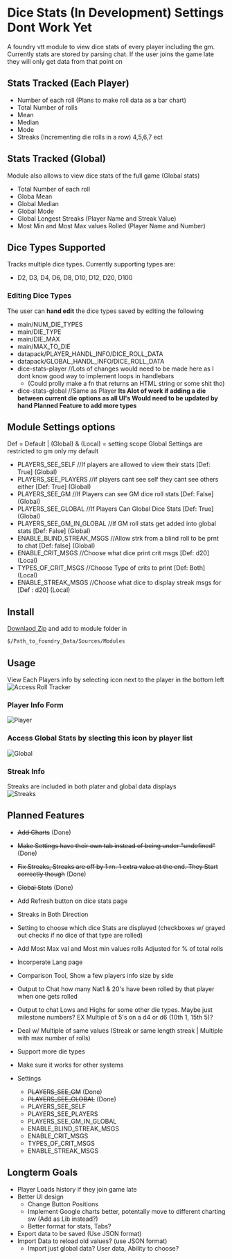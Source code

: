 # Dice Stats (In Development) Settings Dont Work Yet
A foundry vtt module to view dice stats of every player including the gm.  
Currently stats are stored by parsing chat. If the user joins the game late  
they will only get data from that point on  
  
## Stats Tracked (Each Player)  
- Number of each roll (Plans to make roll data as a bar chart)  
- Total Number of rolls
- Mean  
- Median  
- Mode  
- Streaks (Incrementing die rolls in a row) 4,5,6,7 ect  
  
## Stats Tracked (Global)  
Module also allows to view dice stats of the full game (Global stats) 
- Total Number of each roll
- Globa Mean
- Global Median
- Global Mode
- Global Longest Streaks (Player Name and Streak Value)
- Most Min and Most Max values Rolled (Player Name and Number)

## Dice Types Supported  
Tracks multiple dice types. Currently supporting types are:  
- D2, D3, D4, D6, D8, D10, D12, D20, D100

### Editing Dice Types
The user can <b>hand edit</b> the dice types saved by editing the following
 * main/NUM_DIE_TYPES 
 * main/DIE_TYPE
 * main/DIE_MAX
 * main/MAX_TO_DIE
 * datapack/PLAYER_HANDL_INFO/DICE_ROLL_DATA
 * datapack/GLOBAL_HANDL_INFO/DICE_ROLL_DATA
 * dice-stats-player //Lots of changes would need to be made here as I dont know good way to implement loops in handlebars 
    * (Could prolly make a fn that returns an HTML string or some shit tho)
 * dice-stats-global //Same as Player
<b> Its Alot of work if adding a die between current die options as all UI's Would need to be updated by hand </b>
<b> Planned Feature to add more types </b>
  
## Module Settings options  
Def = Default | (Global) & (Local) = setting scope 
Global Settings are restricted to gm only my default
- PLAYERS_SEE_SELF          //If players are allowed to view their stats                [Def: True]     (Global)
- PLAYERS_SEE_PLAYERS       //if players cant see self they cant see others either      [Def: True]     (Global)
- PLAYERS_SEE_GM            //If Players can see GM dice roll stats                     [Def: False]    (Global)
- PLAYERS_SEE_GLOBAL        //If Players Can  Global Dice Stats                         [Def: True]     (Global)
- PLAYERS_SEE_GM_IN_GLOBAL  //If GM roll stats get added into global stats              [Def: False]    (Global)
- ENABLE_BLIND_STREAK_MSGS  //Allow strk from a blind roll to be prnt to chat           [Def: false]    (Global)    
- ENABLE_CRIT_MSGS          //Choose what dice print crit msgs                          [Def: d20]      (Local)
- TYPES_OF_CRIT_MSGS        //Choose Type of crits to print                             [Def: Both]     (Local)
- ENABLE_STREAK_MSGS        //Choose what dice to display streak msgs for               [Def : d20]     (Local)  

## Install  
[Downlaod Zip]() and add to module folder in  
```bash
$/Path_to_foundry_Data/Sources/Modules
```  
## Usage  
View Each Players info by selecting icon next to the player in the bottom left  
![Access Roll Tracker]()  
  
### Player Info Form  
![Player]()  
  
### Access Global Stats by slecting this icon by player list  
![Global]()  
  
### Streak Info 
Streaks are included in both plater and global data displays  
![Streaks]()  
  
## Planned Features
- ~~Add Charts~~ (Done)
- ~~Make Settings have their own tab instead of being under "undefined"~~ (Done)
- ~~Fix Streaks, Streaks are off by 1 rn. 1 extra value at the end. They Start correctly though~~ (Done)
- ~~Global Stats~~ (Done)
- Add Refresh button on dice stats page
- Streaks in Both Direction  
- Setting to choose which dice Stats are displayed (checkboxes w/ grayed out checks if no dice of that type are rolled)
- Add Most Max val and Most min values rolls Adjusted for % of total rolls
- Incorperate Lang page
- Comparison Tool, Show a few players info size by side
- Output to Chat how many Nat1 & 20's have been rolled by that player when one gets rolled  
- Output to chat Lows and Highs for some other die types. Maybe just milestone numbers? EX Multiple of 5's on a d4 or d6 (10th 1, 15th 5)?  
- Deal w/ Multiple of same values (Streak or same length streak | Multiple with max number of rolls)
- Support more die types
- Make sure it works for other systems

- Settings
    - ~~PLAYERS_SEE_GM~~            (Done)   
    - ~~PLAYERS_SEE_GLOBAL~~        (Done) 
    - PLAYERS_SEE_SELF          
    - PLAYERS_SEE_PLAYERS           
    - PLAYERS_SEE_GM_IN_GLOBAL  
    - ENABLE_BLIND_STREAK_MSGS    
    - ENABLE_CRIT_MSGS         
    - TYPES_OF_CRIT_MSGS       
    - ENABLE_STREAK_MSGS     

## Longterm Goals
- Player Loads history if they join game late
- Better UI design
    - Change Button Positions
    - Implement Google charts better, potentally move to different charting sw (Add as Lib instead?) 
    - Better format for stats, Tabs? 
- Export data to be saved (Use JSON format)  
- Import Data to reload old values? (use JSON format)
    - Import just global data? User data, Ability to choose?




